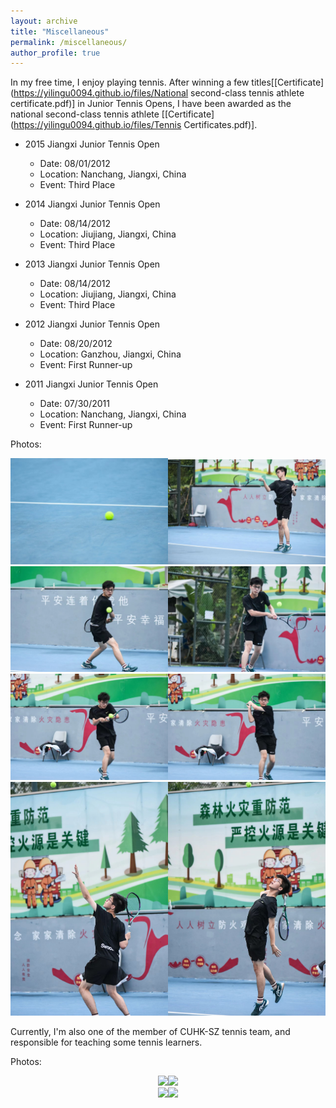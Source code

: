 ```yaml
---
layout: archive
title: "Miscellaneous"
permalink: /miscellaneous/
author_profile: true
---
```

In my free time, I enjoy playing tennis. After winning a few titles\[[Certificate](https://yilingu0094.github.io/files/National second-class tennis athlete certificate.pdf)\] in Junior Tennis Opens, I have been awarded as the national second-class tennis athlete \[[Certificate](https://yilingu0094.github.io/files/Tennis Certificates.pdf)\].

+ 2015 Jiangxi Junior Tennis Open

  - Date: 08/01/2012
  - Location: Nanchang, Jiangxi, China
  - Event: Third Place

+ 2014 Jiangxi Junior Tennis Open

  - Date: 08/14/2012
  - Location: Jiujiang, Jiangxi, China
  - Event: Third Place

+ 2013 Jiangxi Junior Tennis Open

  - Date: 08/14/2012
  - Location: Jiujiang, Jiangxi, China
  - Event: Third Place
  
+ 2012 Jiangxi Junior Tennis Open

  - Date: 08/20/2012
  - Location: Ganzhou, Jiangxi, China
  - Event: First Runner-up  

+ 2011 Jiangxi Junior Tennis Open

  - Date: 07/30/2011
  - Location: Nanchang, Jiangxi, China
  - Event: First Runner-up
  
Photos:

<div align=center>
<img src=" /images/29.jpg " width="50%"><img src=" /images/30.jpg " width="50%">
</div>

<div align=center>
<img src=" /images/31.jpg " width="50%"><img src=" /images/32.jpg " width="50%">
</div>

<div align=center>
<img src=" /images/33.jpg " width="50%"><img src=" /images/34.jpg " width="50%">
</div>

<div align=center>
<img src=" /images/35.jpg " width="50%"><img src=" /images/36.jpg " width="50%">
</div>

Currently, I'm also one of the member of CUHK-SZ tennis team, and responsible for teaching some tennis learners.

Photos:

<div align=center>
<img src=" /images/37.jpg " width="50%"><img src=" /images/38.jpg " width="50%">
</div>

<div align=center>
<img src=" /images/39.jpg " width="50%"><img src=" /images/40.jpg " width="50%">
</div>

